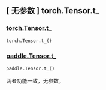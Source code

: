 ## [ 无参数 ] torch.Tensor.t_

### [torch.Tensor.t_](https://pytorch.org/docs/stable/generated/torch.Tensor.t_.html#torch.Tensor.t_)

```python
torch.Tensor.t_()
```

### [paddle.Tensor.t_]()

```python
paddle.Tensor.t_()
```

两者功能一致，无参数。
